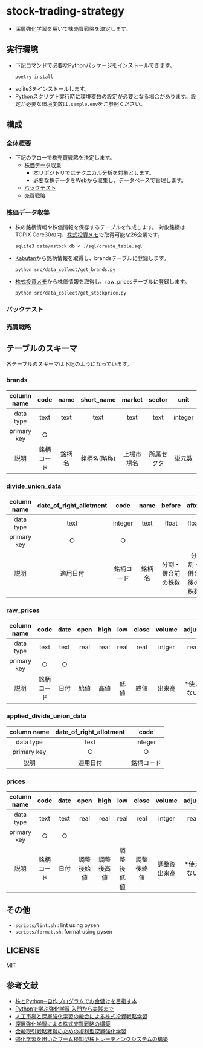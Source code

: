 # stock-trading-strategy
- 深層強化学習を用いて株売買戦略を決定します。

## 実行環境
- 下記コマンドで必要なPythonパッケージをインストールできます。
   ```
   poetry install
   ```
- sqlite3をインストールします。
- Pythonスクリプト実行時に環境変数の設定が必要となる場合があります。設定が必要な環境変数は`.sample.env`をご参照ください。

## 構成
### 全体概要
- 下記のフローで株売買戦略を決定します。
    - [株価データ収集](#株価データ収集)
      - 本リポジトリではテクニカル分析を対象とします。
      - 必要な株データをWebから収集し、データベースで管理します。
    - [バックテスト](#バックテスト)
    - [売買戦略](#売買戦略)
### 株価データ収集
- 株の銘柄情報や株価情報を保存するテーブルを作成します。
対象銘柄はTOPIX Core30の内、[株式投資メモ](https://kabuoji3.com/stock/)で取得可能な26企業です。
    ```
    sqlite3 data/mstock.db < ./sql/create_table.sql
    ```
- [Kabutan](https://kabutan.jp/)から銘柄情報を取得し、brandsテーブルに登録します。
    ```
    python src/data_collect/get_brands.py
    ```

-  [株式投資メモ](https://kabuoji3.com/stock/)から株価情報を取得し、raw_pricesテーブルに登録します。
    ```
    python src/data_collect/get_stockprice.py  
    ```

### バックテスト
### 売買戦略


## テーブルのスキーマ
各テーブルのスキーマは下記のようになっています。
### brands
| column name | code | name | short_name| market| sector|unit|
| :---: | :---:       | :---: | :---:| :---:| :---:| :---:|
| data type | text   | text | text|text | text|integer|
| primary key | ○   |  | | | | |
| 説明 |   銘柄コード | 銘柄名 |銘柄名(略称) | 上場市場名|所属セクタ |単元数 |
### divide_union_data
| column name | date_of_right_allotment | code | name| before | after |
| :---: | :---:       | :---: | :---:| :---:| :---:| 
| data type | text   | integer | text|float | float|
| primary key | ○   | ○ | | | | |
| 説明 |   適用日付 | 銘柄コード |銘柄名 | 分割・併合前の株数|分割・併合後の株数 |

### raw_prices
| column name | code | date | open| high| low|close|volume|adjust|
| :---: | :---:       | :---: | :---:| :---:| :---:| :---:|:---:|:---:|
| data type | text   | text | real|real | real|real|intger|real|
| primary key | ○   | ○ | | | | |
| 説明 |   銘柄コード | 日付 |始値 | 高値|低値 |終値 |出来高|*使えない|

### applied_divide_union_data
| column name | date_of_right_allotment | code | 
| :---: | :---:       | :---:       |
| data type | text   | integer | 
| primary key | ○   | ○ |
| 説明 |   適用日付 | 銘柄コード |

### prices
| column name | code | date | open| high| low|close|volume|adjust|
| :---: | :---:       | :---: | :---:| :---:| :---:| :---:|:---:|:---:|
| data type | text   | text | real|real | real|real|intger|real|
| primary key | ○   | ○ | | | | |
| 説明 |   銘柄コード | 日付 |調整後始値 | 調整後高値|調整後低値 |調整後終値 |調整後出来高|*使えない|

## その他
- `scripts/lint.sh` : lint using pysen
- `scripts/format.sh`: format using pysen

## LICENSE
MIT

## 参考文献
- [株とPython─自作プログラムでお金儲けを目指す本](https://www.amazon.co.jp/%E6%A0%AA%E3%81%A8Python%E2%94%80%E8%87%AA%E4%BD%9C%E3%83%97%E3%83%AD%E3%82%B0%E3%83%A9%E3%83%A0%E3%81%A7%E3%81%8A%E9%87%91%E5%84%B2%E3%81%91%E3%82%92%E7%9B%AE%E6%8C%87%E3%81%99%E6%9C%AC-%E6%8A%80%E8%A1%93%E3%81%AE%E6%B3%89%E3%82%B7%E3%83%AA%E3%83%BC%E3%82%BA%EF%BC%88NextPublishing%EF%BC%89-%E5%AE%AE%E9%83%A8-%E4%BF%9D%E9%9B%84-ebook/dp/B07LFXXPNZ)
- [Pythonで学ぶ強化学習 入門から実践まで](https://www.amazon.co.jp/%E6%A9%9F%E6%A2%B0%E5%AD%A6%E7%BF%92%E3%82%B9%E3%82%BF%E3%83%BC%E3%83%88%E3%82%A2%E3%83%83%E3%83%97%E3%82%B7%E3%83%AA%E3%83%BC%E3%82%BA-Python%E3%81%A7%E5%AD%A6%E3%81%B6%E5%BC%B7%E5%8C%96%E5%AD%A6%E7%BF%92-%E5%85%A5%E9%96%80%E3%81%8B%E3%82%89%E5%AE%9F%E8%B7%B5%E3%81%BE%E3%81%A7-KS%E6%83%85%E5%A0%B1%E7%A7%91%E5%AD%A6%E5%B0%82%E9%96%80%E6%9B%B8-%E4%B9%85%E4%BF%9D/dp/4065142989)
- [人工市場と深層強化学習の融合による株式投資戦略学習](https://www.jstage.jst.go.jp/article/pjsai/JSAI2020/0/JSAI2020_2L4GS1304/_pdf/-char/ja)
- [深層強化学習による株式売買戦略の構築](https://ipsj.ixsq.nii.ac.jp/ej/?action=repository_action_common_download&item_id=180938&item_no=1&attribute_id=1&file_no=1)
- [金融取引戦略獲得のための複利型深層強化学習](https://sigfin.org/?plugin=attach&refer=SIG-FIN-016-01&openfile=SIG-FIN-016-01.pdf)
- [強化学習を用いたブーム検知型株トレーディングシステムの構築](https://sigfin.org/?plugin=attach&refer=SIG-FIN-011-04&openfile=SIG-FIN-011-04.pdf)